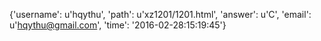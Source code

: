 {'username': u'hqythu', 'path': u'xz1201/1201.html', 'answer': u'C', 'email': u'hqythu@gmail.com', 'time': '2016-02-28:15:19:45'}